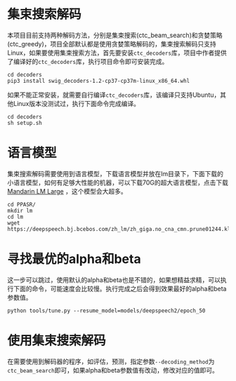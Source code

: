 # 集束搜索解码

本项目目前支持两种解码方法，分别是集束搜索(ctc_beam_search)和贪婪策略(ctc_greedy)，项目全部默认都是使用贪婪策略解码的，集束搜索解码只支持Linux，如果要使用集束搜索方法，首先要安装`ctc_decoders`库，项目中作者提供了编译好的`ctc_decoders`库，执行项目命令即可安装完成。
```shell
cd decoders
pip3 install swig_decoders-1.2-cp37-cp37m-linux_x86_64.whl
```

如果不能正常安装，就需要自行编译`ctc_decoders`库，该编译只支持Ubuntu，其他Linux版本没测试过，执行下面命令完成编译。
```shell
cd decoders
sh setup.sh
```


# 语言模型

集束搜索解码需要使用到语言模型，下载语言模型并放在lm目录下，下面下载的小语言模型，如何有足够大性能的机器，可以下载70G的超大语言模型，点击下载[Mandarin LM Large](https://deepspeech.bj.bcebos.com/zh_lm/zhidao_giga.klm) ，这个模型会大超多。
```shell script
cd PPASR/
mkdir lm
cd lm
wget https://deepspeech.bj.bcebos.com/zh_lm/zh_giga.no_cna_cmn.prune01244.klm
```

# 寻找最优的alpha和beta

这一步可以跳过，使用默认的alpha和beta也是不错的，如果想精益求精，可以执行下面的命令，可能速度会比较慢。执行完成之后会得到效果最好的alpha和beta参数值。
```shell
python tools/tune.py --resume_model=models/deepspeech2/epoch_50
```

# 使用集束搜索解码

在需要使用到解码器的程序，如评估，预测，指定参数`--decoding_method`为`ctc_beam_search`即可，如果alpha和beta参数值有改动，修改对应的值即可。
